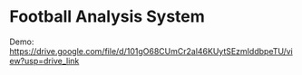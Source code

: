 # Football Analysis System
Demo: https://drive.google.com/file/d/101gO68CUmCr2al46KUytSEzmIddbpeTU/view?usp=drive_link
